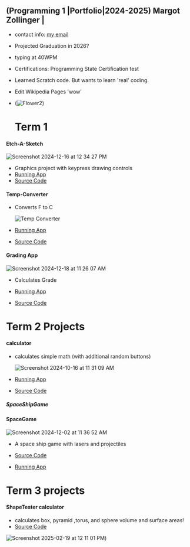 ## (Programming 1 |Portfolio|2024-2025) Margot Zollinger | 
* contact info: [my email](elmargotzollinger@gmail.com) 
* Projected Graduation in 2026?
* typing at 40WPM
* Certifications: Programming State Certification test
* Learned Scratch code. But wants to learn 'real' coding. 
* Edit Wikipedia Pages 'wow'
* (![Flower2](https://github.com/user-attachments/assets/a14c6e66-669e-43ab-b129-4ed8f847a324))

  # Term 1

#### Etch-A-Sketch

  ![Screenshot 2024-12-16 at 12 34 27 PM](https://github.com/user-attachments/assets/c0a1212d-b8f8-41c0-bfff-7267d8853f8a)

* Graphics project with keypress drawing controls 
* [Running App](https://github.com/Margot42/programmingportfolio2024a3/blob/main/src/Sketch.png?raw=true)
* [Source Code](https://github.com/Margot42/programmingportfolio2024a3/blob/main/src/EtchASketchSEP_18.pde)


#### Temp-Converter 
* Converts F to C
  
  ![Temp Converter](https://github.com/user-attachments/assets/bcf95ea0-b738-470a-87f1-79494309091f)

* [Running App](https://github.com/Margot42/programmingportfolio2024a3/blob/main/src/Temp%20Converter.png?raw=true)
* [Source Code](https://github.com/Margot42/programmingportfolio2024a3/blob/main/src/Temp_Converter/Temp_Converter.pde)

#### Grading App

![Screenshot 2024-12-18 at 11 26 07 AM](https://github.com/user-attachments/assets/7dfd7930-7457-4a65-b512-797eb311d0d9)


* Calculates Grade
* [Running App](https://github.com/user-attachments/files/18187404/gradingApp_Sept_13__2.zip)

* [Source Code](https://github.com/Margot42/programmingportfolio2024a3/tree/main/src/gradingApp_Sept_13__2)

# Term 2 Projects 


#### calculator
* calculates simple math (with additional random buttons)

  ![Screenshot 2024-10-16 at 11 31 09 AM](https://github.com/user-attachments/assets/c58b0234-458e-44bc-9969-57d01a7f5649)


* [Running App](https://github.com/Margot42/programmingportfolio2024a3/blob/main/calc.png?raw=true)

* [Source Code](https://github.com/Margot42/programmingportfolio2024a3/tree/main/Calculator%202)

##### SpaceShipGame


#### SpaceGame

![Screenshot 2024-12-02 at 11 36 52 AM](https://github.com/user-attachments/assets/c1a03927-4f98-4b06-bfc0-3a991ac466fd)

* A space ship game with lasers and projectiles
* [Source Code](https://github.com/Margot42/programmingportfolio2024a3/tree/main/src/term2/SpaceGameOG)

* [Running App](https://github.com/Margot42/programmingportfolio2024a3/tree/main/src/term2/SpaceGameOG)

# Term 3 projects 

#### ShapeTester calculator
* calculates box, pyramid ,torus, and sphere volume and surface areas!
* [Source Code](https://github.com/Margot42/programmingportfolio2024a3/tree/main/src/ShapeTester.java)

![Screenshot 2025-02-19 at 12 11 01 PM](https://github.com/user-attachments/assets/96aa7f51-d19e-4bdc-8fba-a5cc0d781c00))


